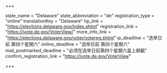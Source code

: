 +++

state_name = "Delaware"
state_abbreviation = "de"
registration_type = "online"
translationKey = "Delaware"
hp_link = "https://elections.delaware.gov/index.shtml"
registration_link = "https://ivote.de.gov/VoterView/"
more_info_link = "https://elections.delaware.gov/voter/votereg.shtml"
ip_deadline = "选举日前 第四个星期六"
online_deadline = "选举日前 第四个星期六"
mail_postmarked_deadline = "必须在选举日前第四个星期六盖上邮戳"
confirm_registration_link = "https://ivote.de.gov/VoterView"

+++
